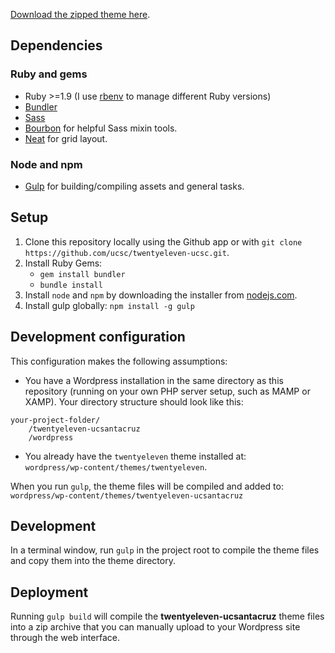 [Download the zipped theme here](https://github.com/ucsc/twentyeleven-ucsantacruz/raw/master/twentyeleven-ucsantacruz.zip).

## Dependencies

### Ruby and gems

- Ruby >=1.9 (I use [rbenv](https://github.com/sstephenson/rbenv) to manage different Ruby versions)
- [Bundler](http://bundler.io/)
- [Sass](http://sass-lang.com/)
- [Bourbon](http://bourbon.io/) for helpful Sass mixin tools.
- [Neat](http://neat.bourbon.io/) for grid layout.

### Node and npm

- [Gulp](http://gulpjs.com) for building/compiling assets and general tasks.

## Setup

1. Clone this repository locally using the Github app or with `git clone https://github.com/ucsc/twentyeleven-ucsc.git`.
2. Install Ruby Gems:
    - `gem install bundler`
    - `bundle install`
3. Install `node` and `npm` by downloading the installer from [nodejs.com](http://nodejs.org).
4. Install gulp globally: `npm install -g gulp`

## Development configuration

This configuration makes the following assumptions:

- You have a Wordpress installation in the same directory as this repository (running on your own PHP server setup, such as MAMP or XAMP). Your directory structure should look like this:

````
your-project-folder/
    /twentyeleven-ucsantacruz
    /wordpress
````

- You already have the `twentyeleven` theme installed at:  
`wordpress/wp-content/themes/twentyeleven`. 

When you run `gulp`, the theme files will be compiled and added to:  
`wordpress/wp-content/themes/twentyeleven-ucsantacruz`

## Development

In a terminal window, run `gulp` in the project root to compile the theme files and copy them into the theme directory.

## Deployment

Running `gulp build` will compile the **twentyeleven-ucsantacruz** theme files into a zip archive that you can manually upload to your Wordpress site through the web interface.
